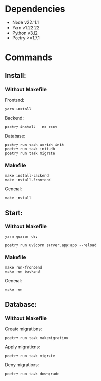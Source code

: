 # Dependencies
- Node v22.11.1 
- Yarn v1.22.22
- Python v3.12
- Poetry >=1.7.1

# Commands 

## Install:
### Without Makefile
Frontend:
```
yarn install
```
Backend:
```
poetry install --no-root
```
Database:
```
poetry run task aerich-init
poetry run task init-db
poetry run task migrate
```
### Makefile
```
make install-backend
make install-frontend
```
General:
```
make install
```

## Start:
### Without Makefile
```
yarn quasar dev
```
```
poetry run uvicorn server.app:app --reload
```
### Makefile
```
make run-frontend
make run-backend
```
General:
```
make run
```

## Database:
### Without Makefile
Create migrations:
```
poetry run task makemigration
```
Apply migrations:
```
poetry run task migrate
```
Deny migrations:
```
poetry run task downgrade
```